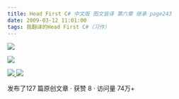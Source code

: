 ```yaml
---
title: Head First C# 中文版 图文皆译 第六章 继承 page243
date: 2009-03-12 11:01:00
tags: 我翻译的Head First C#（习作）
---
```

![](https://p-blog.csdn.net/images/p_blog_csdn_net/cuipengfei1/EntryImages/20090312/2009-03-12_10-41-26.jpg)

![](https://p-blog.csdn.net/images/p_blog_csdn_net/cuipengfei1/EntryImages/20090312/2009-03-12_10-53-46.jpg)



[ ![](https://profile.csdnimg.cn/5/2/5/3_cuipengfei1)
![](https://g.csdnimg.cn/static/user-reg-year/1x/11.png)
](https://blog.csdn.net/cuipengfei1)



发布了127 篇原创文章  ·  获赞 8  ·  访问量 74万+

